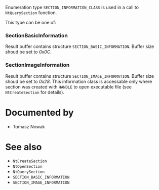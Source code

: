 Enumeration type `SECTION_INFORMATION_CLASS` is used in a call to `NtQuerySection` function. 

This type can be one of:

### SectionBasicInformation

Result buffer contains structure `SECTION_BASIC_INFORMATION`. Buffer size shoud be set to *0x0C*.

### SectionImageInformation

Result buffer contains structure `SECTION_IMAGE_INFORMATION`. Buffer size shoud be set to *0x28*. This information class is accessable only where section was created with `HANDLE` to open executable file (see `NtCreateSection` for details).

# Documented by

* Tomasz Nowak

# See also

* `NtCreateSection`
* `NtOpenSection`
* `NtQuerySection`
* `SECTION_BASIC_INFORMATION`
* `SECTION_IMAGE_INFORMATION`
